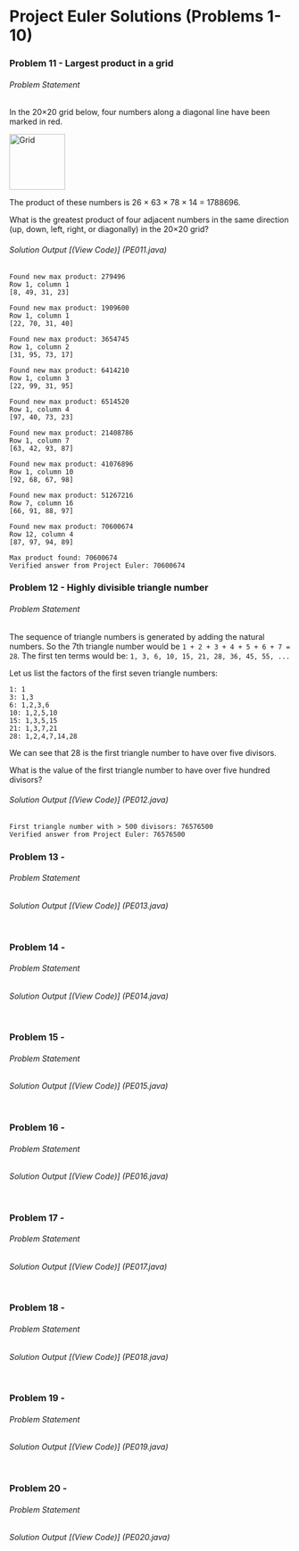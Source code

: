 # Project Euler Solutions (Problems 1-10)

### Problem 11 - Largest product in a grid
###### Problem Statement

In the 20×20 grid below, four numbers along a diagonal line have been marked in red.

<img src="http://i.imgur.com/NX07Uz3.png" alt="Grid" style="width: 100"/>

The product of these numbers is 26 × 63 × 78 × 14 = 1788696.

What is the greatest product of four adjacent numbers in the same direction (up, down, left, right, or diagonally) in the 20×20 grid?


###### Solution Output [(View Code)] (PE011.java)
```
Found new max product: 279496
Row 1, column 1
[8, 49, 31, 23]

Found new max product: 1909600
Row 1, column 1
[22, 70, 31, 40]

Found new max product: 3654745
Row 1, column 2
[31, 95, 73, 17]

Found new max product: 6414210
Row 1, column 3
[22, 99, 31, 95]

Found new max product: 6514520
Row 1, column 4
[97, 40, 73, 23]

Found new max product: 21408786
Row 1, column 7
[63, 42, 93, 87]

Found new max product: 41076896
Row 1, column 10
[92, 68, 67, 98]

Found new max product: 51267216
Row 7, column 16
[66, 91, 88, 97]

Found new max product: 70600674
Row 12, column 4
[87, 97, 94, 89]

Max product found: 70600674
Verified answer from Project Euler: 70600674
```

### Problem 12 - Highly divisible triangle number
###### Problem Statement
The sequence of triangle numbers is generated by adding the natural numbers. 
So the 7th triangle number would be ``1 + 2 + 3 + 4 + 5 + 6 + 7 = 28``. 
The first ten terms would be:
``
1, 3, 6, 10, 15, 21, 28, 36, 45, 55, ...
``

Let us list the factors of the first seven triangle numbers:

```
1: 1 
3: 1,3 
6: 1,2,3,6
10: 1,2,5,10 
15: 1,3,5,15
21: 1,3,7,21 
28: 1,2,4,7,14,28 
```


We can see that 28 is the first triangle number to have over five divisors.

What is the value of the first triangle number to have over five hundred divisors?

###### Solution Output [(View Code)] (PE012.java)
```
First triangle number with > 500 divisors: 76576500
Verified answer from Project Euler: 76576500
```


### Problem 13 -
###### Problem Statement

###### Solution Output [(View Code)] (PE013.java) 
```

```

### Problem 14 - 
###### Problem Statement


###### Solution Output [(View Code)] (PE014.java)
```
```

### Problem 15 - 
###### Problem Statement


###### Solution Output [(View Code)] (PE015.java)
```
```

### Problem 16 - 
###### Problem Statement


###### Solution Output [(View Code)] (PE016.java)
```

```

### Problem 17 - 
###### Problem Statement


###### Solution Output [(View Code)] (PE017.java) 
```

```

### Problem 18 - 
###### Problem Statement


###### Solution Output [(View Code)] (PE018.java)
```
```

### Problem 19 - 

###### Problem Statement

###### Solution Output [(View Code)] (PE019.java)
```
```

### Problem 20 - 

###### Problem Statement

###### Solution Output [(View Code)] (PE020.java) 
```
```

